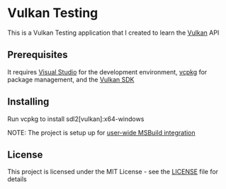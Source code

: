 # Vulkan Testing

This is a Vulkan Testing application that I created to learn the [Vulkan](https://www.khronos.org/vulkan/) API

## Prerequisites

It requires [Visual Studio](https://visualstudio.microsoft.com/vs/) for the development environment, [vcpkg](https://github.com/microsoft/vcpkg) for package management, and the [Vulkan SDK](https://www.lunarg.com/vulkan-sdk/)

## Installing

Run vcpkg to install sdl2[vulkan]:x64-windows

NOTE:  The project is setup up for [user-wide MSBuild integration](https://github.com/microsoft/vcpkg/blob/master/docs/users/integration.md)

## License

This project is licensed under the MIT License - see the [LICENSE](LICENSE) file for details
